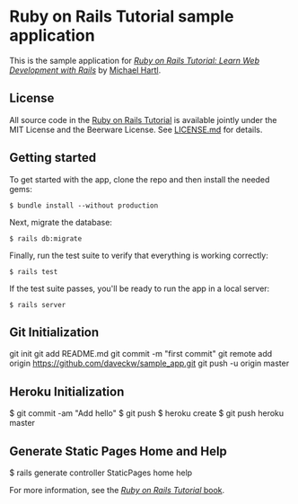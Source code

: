 # Ruby on Rails Tutorial sample application

This is the sample application for
[*Ruby on Rails Tutorial:
Learn Web Development with Rails*](http://www.railstutorial.org/)
by [Michael Hartl](http://www.michaelhartl.com/).

## License

All source code in the [Ruby on Rails Tutorial](http://railstutorial.org/)
is available jointly under the MIT License and the Beerware License. See
[LICENSE.md](LICENSE.md) for details.

## Getting started

To get started with the app, clone the repo and then install the needed gems:

```
$ bundle install --without production
```

Next, migrate the database:

```
$ rails db:migrate
```

Finally, run the test suite to verify that everything is working correctly:

```
$ rails test
```

If the test suite passes, you'll be ready to run the app in a local server:

```
$ rails server
```
## Git Initialization

git init
git add README.md
git commit -m "first commit"
git remote add origin https://github.com/daveckw/sample_app.git
git push -u origin master

## Heroku Initialization
$ git commit -am "Add hello"
$ git push
$ heroku create
$ git push heroku master

## Generate Static Pages Home and Help
$ rails generate controller StaticPages home help

For more information, see the
[*Ruby on Rails Tutorial* book](http://www.railstutorial.org/book).
